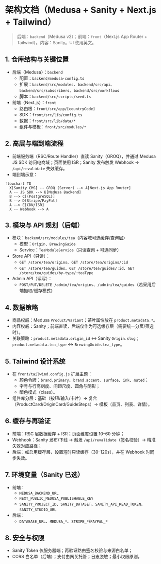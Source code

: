 # 架构文档（Medusa + Sanity + Next.js + Tailwind）

> 后端：`backend`（Medusa v2）；前端：`front`（Next.js App Router + Tailwind）。内容：Sanity。UI 使用英文。

## 1. 仓库结构与关键位置
- 后端（Medusa）：`backend`
  - 配置：`backend/medusa-config.ts`
  - 扩展：`backend/src/modules`、`backend/src/api`、`backend/src/subscribers`、`backend/src/workflows`
  - 脚本：`backend/src/scripts/seed.ts`
- 前端（Next.js）：`front`
  - 路由根：`front/src/app/[countryCode]`
  - SDK：`front/src/lib/config.ts`
  - 数据：`front/src/lib/data/*`
  - 组件与模板：`front/src/modules/*`

## 2. 高层与端到端流程
- 前端服务端（RSC/Route Handler）直读 Sanity（GROQ），并通过 Medusa JS SDK 访问电商域；页面使用 ISR；Sanity 发布触发 Webhook → `/api/revalidate` 失效缓存。
- 端到端示意：
```mermaid
flowchart TD
  X[Sanity CMS] -- GROQ (Server) --> A[Next.js App Router]
  A -- JS SDK --> B[Medusa Backend]
  B --> C[(PostgreSQL)]
  B --> D[Stripe/PayPal]
  A --> E[CDN/ISR]
  X -- Webhook --> A
```

## 3. 模块与 API 规划（后端）
- 模块：`backend/src/modules/tea`（内容域可选缓存/查询层）
  - 模型：`Origin`、`BrewingGuide`
  - Service：`TeaModuleService`（只读查询 + 可选同步）
- Store API（只读）：
  - `GET /store/tea/origins`、`GET /store/tea/origins/:id`
  - `GET /store/tea/guides`、`GET /store/tea/guides/:id`、`GET /store/tea/guides/by-type/:teaType`
- Admin API（读写）：
  - `POST/PUT/DELETE /admin/tea/origins`、`/admin/tea/guides`（若采用后端摄取/缓存模式）

## 4. 数据策略
- 商品权威：Medusa `Product/Variant`；茶叶属性放在 `product.metadata.*`。
- 内容权威：Sanity；前端直读，后端仅作为可选缓存层（需要统一分页/筛选时）。
- 关联策略：`product.metadata.origin_id` ↔ Sanity `Origin.slug`；`product.metadata.tea_type` ↔ `BrewingGuide.tea_type`。

## 5. Tailwind 设计系统
- 在 `front/tailwind.config.js` 扩展主题：
  - 颜色令牌：`brand.primary`、`brand.accent`、`surface`、`ink`、`muted`；
  - 字号与行高刻度、间距尺度、圆角与阴影；
  - 暗色模式（class）。
- 组件库分层：基础（按钮/输入/卡片）→ 复合（ProductCard/OriginCard/GuideSteps）→ 模板（首页、列表、详情）。

## 6. 缓存与再验证
- 前端：RSC 层数据缓存 + ISR；页面维度设置 10–60 分钟；
- Webhook：Sanity 发布/下线 → 触发 `/api/revalidate`（签名校验）→ 精准失效对应路径；
- 后端：如启用缓存层，设置短时只读缓存（30–120s），并在 Webhook 时同步失效。

## 7. 环境变量（Sanity 已选）
- 前端：
  - `MEDUSA_BACKEND_URL`
  - `NEXT_PUBLIC_MEDUSA_PUBLISHABLE_KEY`
  - `SANITY_PROJECT_ID`、`SANITY_DATASET`、`SANITY_API_READ_TOKEN`、`SANITY_STUDIO_URL`
- 后端：
  - `DATABASE_URL`、`MEDUSA_*`、`STRIPE_*`/`PAYPAL_*`

## 8. 安全与权限
- Sanity Token 仅服务器端；再验证路由签名校验与来源白名单；
- CORS 白名单（后端）；支付由网关托管；日志脱敏；最小权限原则。
